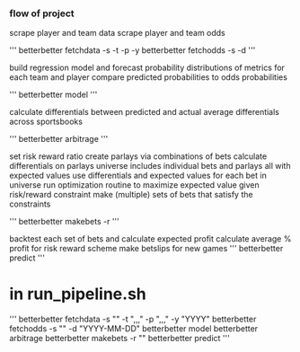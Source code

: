 ### flow of project

scrape player and team data
scrape player and team odds

'''
betterbetter fetchdata -s -t -p -y
betterbetter fetchodds -s -d
'''

build regression model and forecast probability distributions of metrics for each team and player
compare predicted probabilities to odds probabilities

'''
betterbetter model
'''

calculate differentials between predicted and actual
average differentials across sportsbooks

'''
betterbetter arbitrage
'''

set risk reward ratio
create parlays via combinations of bets
  calculate differentials on parlays
    universe includes individual bets and parlays all with expected values
use differentials and expected values for each bet in universe
run optimization routine to maximize expected value given risk/reward constraint
  make (multiple) sets of bets that satisfy the constraints

'''
betterbetter makebets -r
'''


backtest each set of bets and calculate expected profit
calculate average % profit for risk reward scheme
make betslips for new games
'''
betterbetter predict
'''

# in run_pipeline.sh

'''
betterbetter fetchdata -s "" -t ",,," -p ",,," -y "YYYY"
betterbetter fetchodds -s "" -d "YYYY-MM-DD"
betterbetter model
betterbetter arbitrage
betterbetter makebets -r ""
betterbetter predict
'''

